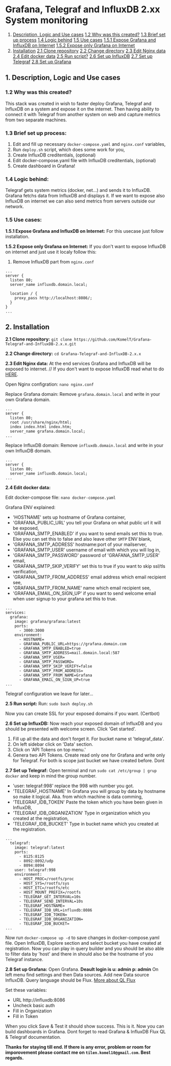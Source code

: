 # Grafana, Telegraf and InfluxDB 2.xx System monitoring

1. [Description, Logic and Use cases](#desc)
   [1.2 Why was this created?](#why)
   [1.3 Brief set up process](#brief)
   [1.4 Logic behind](#logic)
   [1.5 Use cases](#cases)
   [1.5.1 Expose Grafana and InfluxDB on Internet](#e-all)
   [1.5.2 Expose only Grafana on Internet](#only-grafana)
2. [Installation](#install)
   [2.1 Clone repository](#clone)
   [2.2 Change directory](#dir)
   [2.3 Edit Nginx data](#nginx)
   [2.4 Edit docker data](#docker)
   [2.5 Run script?](#script)
   [2.6 Set up InfluxDB](#influx)
   [2.7 Set up Telegraf](#telegraf)
   [2.8 Set up Grafana](#grafana)

## 1. Description, Logic and Use cases <a id="desc"></a>

### 1.2 Why was this created? <a id="why"></a>

This stack was created in wish to faster deploy Grafana, Telegraf and InfluxDB on a system and expose it on the internet. Then having ability to connect it with Telegraf from another system on web and capture metrics from two separate machines.

### 1.3 Brief set up process: <a id="brief"></a>

1. Edit and fill up necessary `docker-compose.yaml` and `nginx.conf` variables,
2. Run `deploy.sh` script, which does some work for you,
3. Create InfluxDB creditentials, (optional)
4. Edit docker-compose.yaml file with InfluxDB creditentials, (optional)
5. Create dashboard in Grafana!

### 1.4 Logic behind: <a id="logic"></a>

Telegraf gets system metrics (docker, net...) and sends it to InfluxDB.
Grafana fetchs data from InfluxDB and displays it.
If we want to expose also InfluxDB on internet we can also send metrics from servers outside our network.

### 1.5 Use cases: <a id="cases"></a>

**1.5.1 Expose Grafana and InfluxDB on Internet:** <a id="e-all"></a>
For this usecase just follow installation.

**1.5.2 Expose only Grafana on Internet:** <a id="only-grafana"></a>
If you don't want to expose InfluxDB on internet and just use it localy follow this:

1. Remove InfluxDB part from `nginx.conf`

```
...
server {
  listen 80;
  server_name influxdb.domain.local;

  location / {
    proxy_pass http://localhost:8086/;
  }
}
...
```

## 2. Installation <a id="install"></a>

**2.1 Clone repository:** <a id="clone"></a>
`git clone https://github.com/KomelT/Grafana-Telegraf-and-InfluxDB-2.x.x.git`

**2.2 Change directory:** <a id="dir"></a>
`cd Grafana-Telegraf-and-InfluxDB-2.x.x`

**2.3 Edit Nginx data:** <a id="nginx"></a>
At the end services Grafana and InfluxDB will be exposed to internet. // If you don't want to expose InfluxDB read what to do [HERE](#only-grafana).

Open Nginx configration:
`nano nginx.conf`

Replace Grafana domain:
Remove `grafana.domain.local` and write in your own Grafana domain.

```
...
server {
  listen 80;
  root /usr/share/nginx/html;
  index index.html index.htm;
  server_name grafana.domain.local;
...
```

Replace InfluxDB domain:
Remove `influxdb.domain.local` and write in your own InfluxDB domain.

```
...
server {
  listen 80;
  server_name influxdb.domain.local;
...
```

**2.4 Edit docker data:** <a id="docker"></a>

Edit docker-compose file:
`nano docker-compose.yaml`

Grafana ENV explained:

- 'HOSTNAME' sets up hostname of Grafana container,
- 'GRAFANA_PUBLIC_URL' you tell your Grafana on what public url it will be exposed,
- 'GRAFANA_SMTP_ENABLED' if you want to send emails set this to true. Else you can set this to false and also leave other `SMTP` ENV blank,
- 'GRAFANA_SMTP_ADDRESS' hostname:port of your mailserver,
- 'GRAFANA_SMTP_USER' username of email with which you will log in,
- 'GRAFANA_SMTP_PASSWORD' password of 'GRAFANA_SMTP_USER' email,
- 'GRAFANA_SMTP_SKIP_VERIFY' set this to true if you want to skip ssl/tls verification,
- 'GRAFANA_SMTP_FROM_ADDRESS' email address which email recipient see,
- 'GRAFANA_SMTP_FROM_NAME' name which email recipient see,
- 'GRAFANA_EMAIL_ON_SIGN_UP' if you want to send welcome email when user signup to your grafana set this to true.

```
...
services:
  grafana:
    image: grafana/grafana:latest
    ports:
      - 3000:3000
    environment:
      - HOSTNAME=
      - GRAFANA_PUBLIC_URL=https://grafana.domain.com
      - GRAFANA_SMTP_ENABLED=true
      - GRAFANA_SMTP_ADDRESS=mail.domain.local:587
      - GRAFANA_SMTP_USER=
      - GRAFANA_SMTP_PASSWORD=
      - GRAFANA_SMTP_SKIP_VERIFY=false
      - GRAFANA_SMTP_FROM_ADDRESS=
      - GRAFANA_SMTP_FROM_NAME=Grafana
      - GRAFANA_EMAIL_ON_SIGN_UP=true
...
```

Telegraf configuration we leave for later...

**2.5 Run script:** <a id="script"></a>
Run:
`sudo bash deploy.sh`

Now you can create SSL for your exposed domains if you want. (Certbot)

**2.6 Set up InfluxDB:** <a id="inlux"></a>
Now reach your exposed domain of InfluxDB and you should be presented with welcome screen.
Click 'Get started'.

1. Fill up all the data and don't forget it. For bucket name st 'telegraf_data'.
2. On left sidebar click on 'Data' section.
3. Click on 'API Tokens on top menu.'
4. Genera two API Tokens. Create read only one for Grafana and write only for Telegraf. For both is scope just bucket we have created before. Dont

**2.7 Set up Telegraf:** <a id="telegraf"></a>
Open terminal and run `sudo cat /etc/group | grup docker` and keep in mind the group number.

- 'user: telegraf:998' replace the 998 with number you got.
- 'TELEGRAF_HOSTNAME' In Grafana you will group by data by hostname so make it logical. Aka. from which machine is data comming,
- 'TELEGRAF_IDB_TOKEN' Paste the token which you have been given in InfluxDB,
- 'TELEGRAF_IDB_ORGANIZATION' Type in organization which you created at the registration,
- 'TELEGRAF_IDB_BUCKET' Type in bucket name which you created at the registration.

```
...
  telegraf:
    image: telegraf:latest
    ports:
      - 8125:8125
      - 8092:8092/udp
      - 8094:8094
    user: telegraf:998
    environment:
      - HOST_PROC=/rootfs/proc
      - HOST_SYS=/rootfs/sys
      - HOST_ETC=/rootfs/etc
      - HOST_MOUNT_PREFIX=/rootfs
      - TELEGRAF_GET_INTERVAL=10s
      - TELEGRAF_SEND_INTERVAL=10s
      - TELEGRAF_HOSTNAME=
      - TELEGRAF_IDB_URL=influxdb:8086
      - TELEGRAF_IDB_TOKEN=
      - TELEGRAF_IDB_ORGANIZATION=
      - TELEGRAF_IDB_BUCKET=
...
```

Now run `docker-compose up -d` to save changes in docker-compose.yaml file. Open InfluxDB, Explore section and select bucket you have created at registration. Now you can play in query builder and you should be also able to filter data by 'host' and there in should also be the hostname of you Telegraf instance.

**2.8 Set up Grafana:** <a id="grafana"></a>
Open Grafana.
**Deault login is u: admin p: admin**
On left menu find settings and then Data sources.
Add new Data source InfluxDB.
Query language should be Flux. [More about QL Flux](https://docs.influxdata.com/flux/)

Set these variables:

- URL http://influxdb:8086
- Uncheck basic auth
- Fill in Organization
- Fill in Token

When you click Save & Test it should show success.
This is it. Now you can build dashboards in Grafana.
Dont forget to read Grafana & InfluxDB Flux QL & Telegraf documentation.

**Thanks for staying till end. If there is any error, problem or room for imporovement please contact me on `tilen.komel10@gmail.com`. Best regards.**
